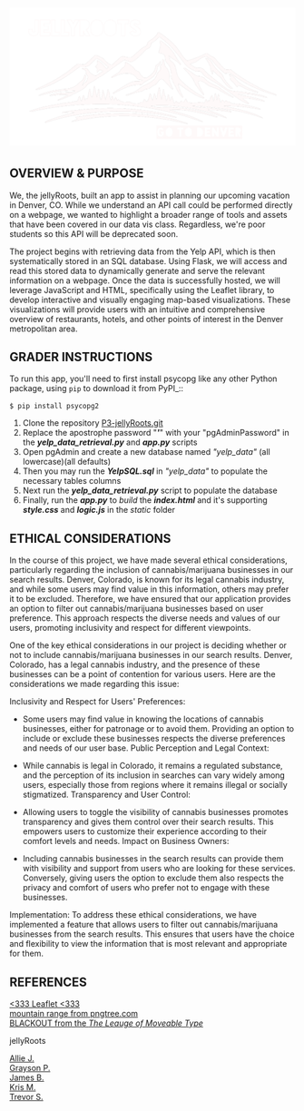 ![Header Image](Images/denver.png "Title Tile")
=============================


OVERVIEW & PURPOSE
- 
We, the jellyRoots, built an app to assist in planning our upcoming vacation in Denver, CO. While we understand an API call could be performed directly on a webpage, we wanted to highlight a broader range of tools and assets that have been covered in our data vis class. Regardless, we're poor students so this API will be deprecated soon. 

The project begins with retrieving data from the Yelp API, which is then systematically stored in an SQL database. Using Flask, we will access and read this stored data to dynamically generate and serve the relevant information on a webpage. Once the data is successfully hosted, we will leverage JavaScript and HTML, specifically using the Leaflet library, to develop interactive and visually engaging map-based visualizations. These visualizations will provide users with an intuitive and comprehensive overview of restaurants, hotels, and other points of interest in the Denver metropolitan area.


GRADER INSTRUCTIONS
-
To run this app, you'll need to first install psycopg like any other Python package, using ``pip`` to download it from PyPI_::

    $ pip install psycopg2

1. Clone the repository <a href='https://github.com/famndox/P3-jellyRoots.git'>P3-jellyRoots.git</a><br>
2. Replace the apostrophe password "***'***" with your "pgAdminPassword" in the ***yelp_data_retrieval.py*** and ***app.py*** scripts
3. Open pgAdmin and create a new database named _"yelp_data"_ (all lowercase)(all defaults)
4. Then you may run the ***YelpSQL.sql*** in _"yelp_data"_ to populate the necessary tables columns
5. Next run the ***yelp_data_retrieval.py*** script to populate the database
6. Finally, run the ***app.py*** to *build* the ***index.html*** and it's supporting ***style.css*** and ***logic.js*** in the *static* folder

ETHICAL CONSIDERATIONS
- 
In the course of this project, we have made several ethical considerations, particularly regarding the inclusion of cannabis/marijuana businesses in our search results. Denver, Colorado, is known for its legal cannabis industry, and while some users may find value in this information, others may prefer it to be excluded. Therefore, we have ensured that our application provides an option to filter out cannabis/marijuana businesses based on user preference. This approach respects the diverse needs and values of our users, promoting inclusivity and respect for different viewpoints.

One of the key ethical considerations in our project is deciding whether or not to include cannabis/marijuana businesses in our search results. Denver, Colorado, has a legal cannabis industry, and the presence of these businesses can be a point of contention for various users. Here are the considerations we made regarding this issue:

Inclusivity and Respect for Users' Preferences:

- Some users may find value in knowing the locations of cannabis businesses, either for patronage or to avoid them. Providing an option to include or exclude these businesses respects the diverse preferences and needs of our user base.
Public Perception and Legal Context:

- While cannabis is legal in Colorado, it remains a regulated substance, and the perception of its inclusion in searches can vary widely among users, especially those from regions where it remains illegal or socially stigmatized.
Transparency and User Control:

- Allowing users to toggle the visibility of cannabis businesses promotes transparency and gives them control over their search results. This empowers users to customize their experience according to their comfort levels and needs.
Impact on Business Owners:

- Including cannabis businesses in the search results can provide them with visibility and support from users who are looking for these services. Conversely, giving users the option to exclude them also respects the privacy and comfort of users who prefer not to engage with these businesses.
  
Implementation: To address these ethical considerations, we have implemented a feature that allows users to filter out cannabis/marijuana businesses from the search results. This ensures that users have the choice and flexibility to view the information that is most relevant and appropriate for them.

  
REFERENCES
-

<a href='https://github.com/Leaflet/Leaflet'><333 Leaflet <333</a><br>
<a href='https://pngtree.com/freepng/natural-hills-and-mountains_4103445.html'>mountain range from pngtree.com</a><br>
<a href='https://www.theleagueofmoveabletype.com/blackout'>BLACKOUT from the *The Leauge of Moveable Type*</a><br>


jellyRoots

<a href='https://github.com/Alliekj'>Allie J.</a><br>
<a href='https://github.com/KillerTwinkie7'>Grayson P.</a><br>
<a href='https://github.com/famndox'>James B.</a><br>
<a href='https://github.com/KrisMelton'>Kris M.</a><br>
<a href='https://github.com/Trevor-Sandoval'>Trevor S.</a><br>
